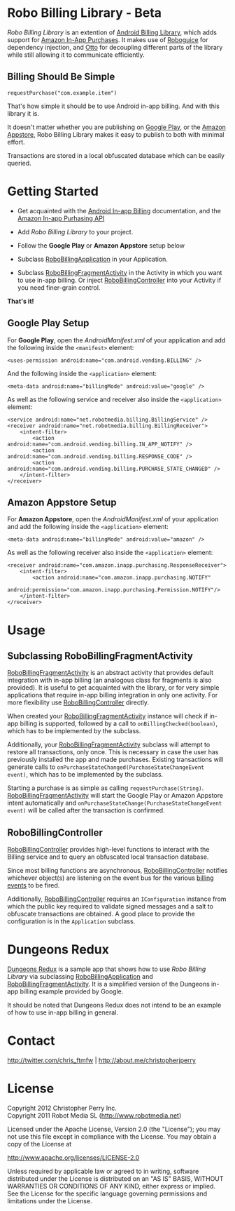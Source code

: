 Robo Billing Library - Beta
============================

*Robo Billing Library* is an extention of [Android Billing Library][2], which adds support for [Amazon In-App Purchases][3]. It makes use of [Roboguice][7] for dependency injection, and [Otto][8] for decoupling different parts of the library while still allowing it to communicate efficiently.

Billing Should Be Simple
------------------------

  `requestPurchase("com.example.item")`

That's how simple it should be to use Android in-app billing. And with this library it is. 

It doesn't matter whether you are publishing on [Google Play][1], or the [Amazon Appstore][2], Robo Billing Library makes it easy to publish to both with minimal effort.



Transactions are stored in a local obfuscated database which can be easily queried.

Getting Started
===============

* Get acquainted with the [Android In-app Billing][4] documentation, and the [Amazon In-app Purhasing API][3]

* Add *Robo Billing Library* to your project.

* Follow the **Google Play** or **Amazon Appstore** setup below

* Subclass [RoboBillingApplication][5] in your Application. 

* Subclass [RoboBillingFragmentActivity][6] in the Activity in which you want to use in-app billing. Or inject [RoboBillingController][9] into your Activity if you need finer-grain control.

**That's it!**


Google Play Setup
-----------------

For **Google Play**, open the *AndroidManifest.xml* of your application and add the following inside the `<manifest>` element:

`<uses-permission android:name="com.android.vending.BILLING" />`

And the following inside the `<application>` element:

`<meta-data android:name="billingMode" android:value="google" />`

As well as the following service and receiver also inside the `<application>` element:

    <service android:name="net.robotmedia.billing.BillingService" />
    <receiver android:name="net.robotmedia.billing.BillingReceiver">
        <intent-filter>
            <action android:name="com.android.vending.billing.IN_APP_NOTIFY" />
            <action android:name="com.android.vending.billing.RESPONSE_CODE" />
            <action android:name="com.android.vending.billing.PURCHASE_STATE_CHANGED" />
        </intent-filter>
    </receiver>

Amazon Appstore Setup
---------------------
For **Amazon Appstore**, open the *AndroidManifest.xml* of your application and add the following inside the `<application>` element:

`<meta-data android:name="billingMode" android:value="amazon" />`

As well as the following receiver also inside the `<application>` element:
   
    <receiver android:name="com.amazon.inapp.purchasing.ResponseReceiver">
        <intent-filter>
            <action android:name="com.amazon.inapp.purchasing.NOTIFY"
                android:permission="com.amazon.inapp.purchasing.Permission.NOTIFY"/>
        </intent-filter>
    </receiver>
    


Usage
=====

Subclassing RoboBillingFragmentActivity
---------------------------------------

[RoboBillingFragmentActivity][6] is an abstract activity that provides default integration with in-app billing (an analogous class for fragments is also provided). It is useful to get acquainted with the library, or for very simple applications that require in-app billing integration in only one activity. For more flexibility use [RoboBillingController][9] directly.

When created your [RoboBillingFragmentActivity][6] instance will check if in-app billing is supported, followed by a call to `onBillingChecked(boolean)`, which has to be implemented by the subclass.

Additionally, your [RoboBillingFragmentActivity][6] subclass will attempt to restore all transactions, only once. This is necessary in case the user has previously installed the app and made purchases. Existing transactions will generate calls to `onPurchaseStateChanged(PurchaseStateChangeEvent event)`, which has to be implemented by the subclass.

Starting a purchase is as simple as calling `requestPurchase(String)`. [RoboBillingFragmentActivity][6] will start the Google Play or Amazon Appstore intent automatically and `onPurchaseStateChange(PurchaseStateChangeEvent event)` will be called after the transaction is confirmed.

RoboBillingController
---------------------

[RoboBillingController][9] provides high-level functions to interact with the Billing service and to query an obfuscated local transaction database.

Since most billing functions are asynchronous, [RoboBillingController][9] notifies whichever object(s) are listening on the event bus for the various [billing events][10] to be fired. 

Additionally, [RoboBillingController][9] requires an `IConfiguration` instance from which the public key required to validate signed messages and a salt to obfuscate transactions are obtained. A good place to provide the configuration is in the `Application` subclass.

Dungeons Redux
==============

[Dungeons Redux][11] is a sample app that shows how to use *Robo Billing Library* via subclassing [RoboBillingApplication][5] and [RoboBillingFragmentActivity][6]. It is a simplified version of the Dungeons in-app billing example provided by Google.

It should be noted that Dungeons Redux does not intend to be an example of how to use in-app billing in general.

Contact
=======

http://twitter.com/chris_ftmfw | http://about.me/christopherjperry

License
=======

Copyright 2012 Christopher Perry Inc.<br/>
Copyright 2011 Robot Media SL (http://www.robotmedia.net)

Licensed under the Apache License, Version 2.0 (the "License");
you may not use this file except in compliance with the License.
You may obtain a copy of the License at

http://www.apache.org/licenses/LICENSE-2.0

Unless required by applicable law or agreed to in writing, software
distributed under the License is distributed on an "AS IS" BASIS,
WITHOUT WARRANTIES OR CONDITIONS OF ANY KIND, either express or implied.
See the License for the specific language governing permissions and
limitations under the License.

[1]: https://play.google.com/store
[2]: http://www.amazon.com/mobile-apps/b?ie=UTF8&node=2350149011
[3]: https://developer.amazon.com/sdk/in-app-purchasing.html
[4]: http://developer.android.com/guide/google/play/billing/index.html
[5]: https://github.com/christopherperry/RoboBillingLibrary/blob/master/RoboBillingLibrary/src/com/cperryinc/robobilling/RoboBillingApplication.java
[6]: https://github.com/christopherperry/RoboBillingLibrary/blob/master/RoboBillingLibrary/src/com/cperryinc/robobilling/helper/RoboBillingFragmentActivity.java
[7]: http://code.google.com/p/roboguice/
[8]: https://github.com/square/otto
[9]: https://github.com/christopherperry/RoboBillingLibrary/blob/master/RoboBillingLibrary/src/com/cperryinc/robobilling/RoboBillingController.java
[10]: https://github.com/christopherperry/RoboBillingLibrary/tree/master/RoboBillingLibrary/src/com/cperryinc/robobilling/event
[11]: https://github.com/christopherperry/RoboBillingLibrary/tree/master/DungeonsRedux